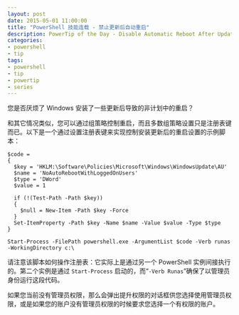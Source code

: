 ```yaml
---
layout: post
date: 2015-05-01 11:00:00
title: "PowerShell 技能连载 - 禁止更新后自动重启"
description: PowerTip of the Day - Disable Automatic Reboot After Update
categories:
- powershell
- tip
tags:
- powershell
- tip
- powertip
- series
---
```

您是否厌烦了 Windows 安装了一些更新后导致的非计划中的重启？

和其它情况类似，您可以通过组策略控制重启，而且多数组策略设置只是注册表键而已。以下是一个通过设置注册表键来实现控制安装更新后的重启设置的示例脚本：

    $code = 
    {
      $key = 'HKLM:\Software\Policies\Microsoft\Windows\WindowsUpdate\AU'
      $name = 'NoAutoRebootWithLoggedOnUsers'
      $type = 'DWord'
      $value = 1
    
      if (!(Test-Path -Path $key))
      {
        $null = New-Item -Path $key -Force
      }
      Set-ItemProperty -Path $key -Name $name -Value $value -Type $type
    }
    
    Start-Process -FilePath powershell.exe -ArgumentList $code -Verb runas -WorkingDirectory c:\

请注意该脚本如何操作注册表：它实际上是通过另一个 PowerShell 实例间接执行的。第二个实例是通过 `Start-Process` 启动的，而“`-Verb Runas`”确保了以管理员身份运行这段代码。

如果您当前没有管理员权限，那么会弹出提升权限的对话框供您选择使用管理员权限，或是如果您的账户没有管理员权限的时候要求您选择一个有权限的账户。

<!--本文国际来源：[Disable Automatic Reboot After Update](http://community.idera.com/powershell/powertips/b/tips/posts/disable-automatic-reboot-after-update)-->
